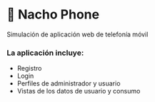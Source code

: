 # :iphone: Nacho Phone
Simulación de aplicación web de telefonía móvil

### La aplicación incluye: 
* Registro 
* Login
* Perfiles de administrador y usuario
* Vistas de los datos de usuario y consumo


